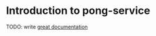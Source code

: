 # Introduction to pong-service

TODO: write [great documentation](http://jacobian.org/writing/what-to-write/)
